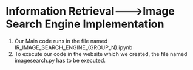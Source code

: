# Information Retrieval--->Image Search Engine Implementation

  1. Our Main code runs in the file named IR_IMAGE_SEARCH_ENGINE_(GROUP_N).ipynb
  2. To execute our code in the website which we created, the file named imagesearch.py has to be executed.

